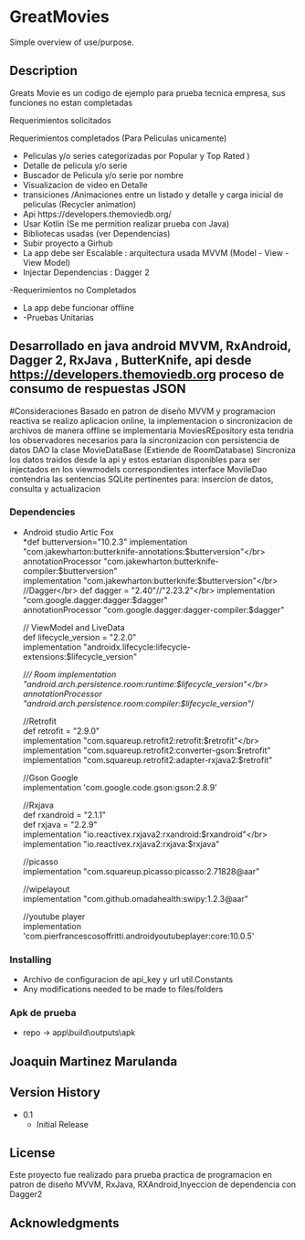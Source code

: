 # GreatMovies

Simple overview of use/purpose.

## Description

Greats Movie es un codigo de ejemplo para prueba tecnica empresa, sus funciones no estan completadas

Requerimientos solicitados


Requerimientos completados (Para Peliculas unicamente)
<ul>
  <Li>Peliculas y/o series categorizadas por Popular y Top Rated )</Li>
  <li>Detalle de pelicula y/o serie </Li>
  <li>Buscador de Pelicula y/o serie por nombre</Li>
  <li>Visualizacion de video en Detalle</Li>
  <li>transiciones /Animaciones entre un listado y detalle y carga inicial de peliculas (Recycler animation)</Li>
  <li>Api https://developers.themoviedb.org/</Li>
  <li>Usar Kotlin (Se me permition realizar prueba con Java)</Li>
  <li>Bibliotecas usadas (ver Dependencias)</Li>
  <li>Subir proyecto a Girhub</Li>
  <li>La app debe ser Escalable : arquitectura usada MVVM (Model - View - View Model)</Li>
  <li>Injectar Dependencias : Dagger 2</Li>
</ul> 
-Requerimientos no Completados
<ul>
 <li>La app debe funcionar offline</li>
 <li>-Pruebas Unitarias</li>
</ul>


## Desarrollado en java android MVVM, RxAndroid, Dagger 2, RxJava , ButterKnife, api desde https://developers.themoviedb.org proceso de consumo de respuestas JSON 

#Consideraciones
Basado en patron de diseño MVVM y programacion reactiva se realizo aplicacion online, la implementacion o sincronizacion de archivos de manera offline se implementaria 
MoviesREpository esta tendria los observadores necesarios para la sincronizacion con persistencia de datos DAO la clase MovieDataBase (Extiende de RoomDatabase)
Sincroniza los datos traidos desde la api y estos estarian disponibles para ser injectados en los viewmodels correspondientes 
interface MovileDao contendria las sentencias SQLite pertinentes para: insercion de datos, consulta y actualizacion

### Dependencies

* Android studio Artic Fox </br>
*def butterversion="10.2.3"
    implementation "com.jakewharton:butterknife-annotations:$butterversion"</br>
    annotationProcessor "com.jakewharton:butterknife-compiler:$butterversion"</br>
    implementation "com.jakewharton:butterknife:$butterversion"</br>
    //Dagger</br>
    def dagger = "2.40"//"2.23.2"</br>
    implementation "com.google.dagger:dagger:$dagger"</br>
    annotationProcessor "com.google.dagger:dagger-compiler:$dagger"</br>


    // ViewModel and LiveData</br>
    def lifecycle_version = "2.2.0"</br>
    implementation "androidx.lifecycle:lifecycle-extensions:$lifecycle_version"</br>

    /*// Room
    implementation "android.arch.persistence.room:runtime:$lifecycle_version"</br>
    annotationProcessor "android.arch.persistence.room:compiler:$lifecycle_version"*/</br>


    //Retrofit</br>
    def retrofit = "2.9.0"</br>
    implementation "com.squareup.retrofit2:retrofit:$retrofit"</br>
    implementation "com.squareup.retrofit2:converter-gson:$retrofit"</br>
    implementation "com.squareup.retrofit2:adapter-rxjava2:$retrofit"</br>

    //Gson Google</br>
    implementation 'com.google.code.gson:gson:2.8.9'</br>

    //Rxjava</br>
    def rxandroid = "2.1.1"</br>
    def rxjava = "2.2.9"</br>
    implementation "io.reactivex.rxjava2:rxandroid:$rxandroid"</br>
    implementation "io.reactivex.rxjava2:rxjava:$rxjava"</br>

    //picasso</br>
    implementation "com.squareup.picasso:picasso:2.71828@aar"</br>

    //wipelayout</br>
    implementation "com.github.omadahealth:swipy:1.2.3@aar"</br>

    //youtube player</br>
    implementation 'com.pierfrancescosoffritti.androidyoutubeplayer:core:10.0.5'</br>

### Installing</br>

* Archivo de configuracion de api_key  y url util.Constants</br>
* Any modifications needed to be made to files/folders</br>

### Apk de prueba

* repo -> app\build\outputs\apk






## Joaquin Martinez Marulanda



## Version History

* 0.1
    * Initial Release

## License

Este proyecto fue realizado para prueba practica de programacion en patron de diseño MVVM, RxJava, RXAndroid,Inyeccion de dependencia con Dagger2

## Acknowledgments


